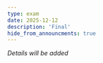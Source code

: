 ```yaml
---
type: exam
date: 2025-12-12
description: 'Final'
hide_from_announcments: true
---
```

*Details will be added*